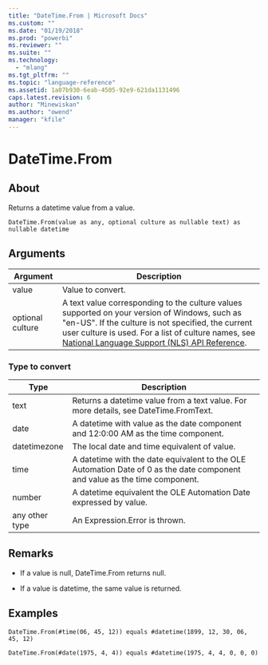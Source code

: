 ```yaml
---
title: "DateTime.From | Microsoft Docs"
ms.custom: ""
ms.date: "01/19/2018"
ms.prod: "powerbi"
ms.reviewer: ""
ms.suite: ""
ms.technology: 
  - "mlang"
ms.tgt_pltfrm: ""
ms.topic: "language-reference"
ms.assetid: 1a07b930-6eab-4505-92e9-621da1131496
caps.latest.revision: 6
author: "Minewiskan"
ms.author: "owend"
manager: "kfile"
---
```

# DateTime.From

  
## About  
Returns a datetime value from a value.  
  
```  
DateTime.From(value as any, optional culture as nullable text) as nullable datetime  
```  
  
## Arguments  
  
|Argument|Description|  
|------------|---------------|  
|value|Value to convert.|  
|optional culture|A text value corresponding to the culture values supported on your version of Windows, such as "en-US". If the culture is not specified, the current user culture is used. For a list of culture names, see [National Language Support (NLS) API Reference](http://msdn.microsoft.com/en-us/goglobal/bb896001.aspx).|  
  
### Type to convert  
  
|**Type**|**Description**|  
|------------|-------------------|  
|text|Returns a datetime value from a text value. For more details, see DateTime.FromText.|  
|date|A datetime with value as the date component and 12:0:00 AM as the time component.|  
|datetimezone|The local date and time equivalent of value.|  
|time|A datetime with the date equivalent to the OLE Automation Date of 0 as the date component and value as the time component.|  
|number|A datetime equivalent the OLE Automation Date expressed by value.|  
|any other type|An Expression.Error is thrown.|  
  
## <a name="__toc360789049"></a>Remarks  
  
-   If a value is null, DateTime.From returns null.  
  
-   If a value is datetime, the same value is returned.  
  
## Examples  
  
```  
DateTime.From(#time(06, 45, 12)) equals #datetime(1899, 12, 30, 06, 45, 12)  
```  
  
```  
DateTime.From(#date(1975, 4, 4)) equals #datetime(1975, 4, 4, 0, 0, 0)  
```  
